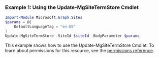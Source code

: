 ### Example 1: Using the Update-MgSiteTermStore Cmdlet
```powershell
Import-Module Microsoft.Graph.Sites
$params = @{
	DefaultLanguageTag = "en-US"
}
Update-MgSiteTermStore -SiteId $siteId -BodyParameter $params
```
This example shows how to use the Update-MgSiteTermStore Cmdlet.
To learn about permissions for this resource, see the [permissions reference](/graph/permissions-reference).
